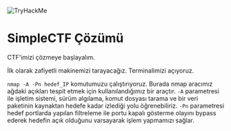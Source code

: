 ![TryHackMe](https://assets.tryhackme.com/img/THMlogo.png)
# SimpleCTF Çözümü

CTF'imizi çözmeye başlayalım.

İlk olarak zafiyetli makinemizi tarayacağız. Terminalimizi açıyoruz. 

`nmap -A -Pn hedef_IP` komutumuzu çalıştırıyoruz. 
Burada nmap aracımız ağdaki açıkları tespit etmek için kullanılandığımız bir araçtır. 
`-A` parametresi ile işletim sistemi, sürüm algılama, komut dosyası tarama ve bir veri 
paketinin kaynaktan hedefe kadar izlediği yolu öğrenebiliriz.
`-Pn` parametresi hedef portlarda yapılan filtreleme ile portu kapalı gösterme olayını 
bypass ederek hedefin açık olduğunu varsayarak işlem yapmamızı sağlar.


